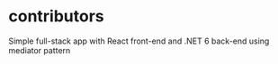 # contributors
Simple full-stack app with React front-end and .NET 6 back-end using mediator pattern
